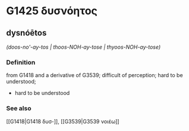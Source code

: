 # G1425 δυσνόητος

## dysnóētos

_(doos-no'-ay-tos | thoos-NOH-ay-tose | thyoos-NOH-ay-tose)_

### Definition

from G1418 and a derivative of G3539; difficult of perception; hard to be understood; 

- hard to be understood

### See also

[[G1418|G1418 δυσ-]], [[G3539|G3539 νοιέω]]
